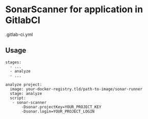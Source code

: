 # SonarScanner for application in GitlabCI

.gitlab-ci.yml
## Usage


```
stages:
  - ...
  - analyze
  - ...
  
analyze project:
  image: your-docker-registry.tld/path-to-image/sonar-runner
  stage: analyze
  script:
   - sonar-scanner
       -Dsonar.projectKey=YOUR_PROJECT_KEY
       -Dsonar.login=YOUR_PROJECT_LOGIN
```
